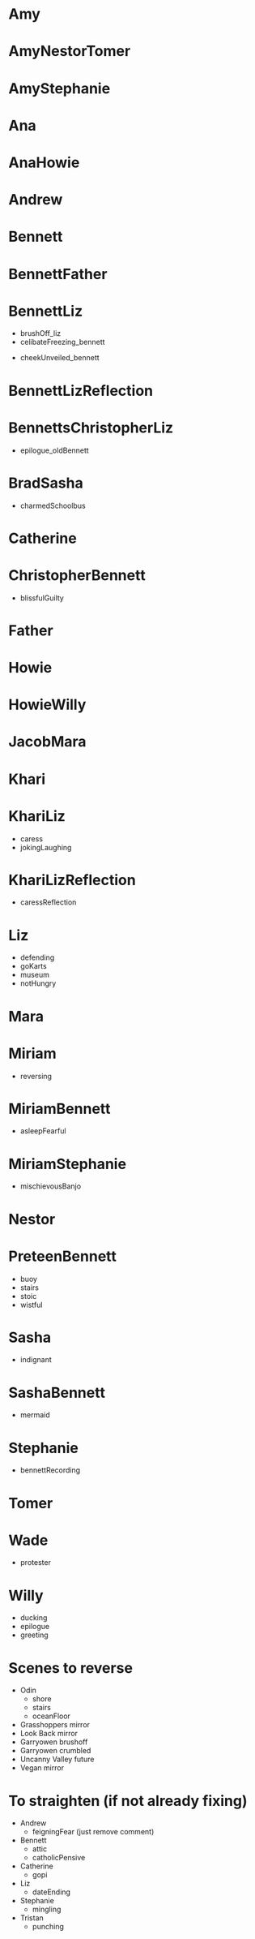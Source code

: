 # Amy
<!-- * protester -->
<!-- * smoker -->

# AmyNestorTomer
<!-- * officer -->

# AmyStephanie
<!-- * squeezing -->

# Ana
<!-- * eating -->
<!-- * smirking -->
<!-- * squatting -->
<!-- * walgreens -->

# AnaHowie
<!-- * cemetery -->

# Andrew
<!-- * feigningFear -->

# Bennett
<!-- * backstage -->
<!-- * breakupDejected -->
<!-- * couchReading -->
<!-- * cordRear -->
<!-- * future -->
<!-- * museum -->
<!-- * past -->
<!-- * pious -->
<!-- * rubiksCube -->
<!-- * solicitingOpinion -->
<!-- * waitingRoomAsleep -->

# BennettFather
<!-- * present_bennett -->

# BennettLiz
* brushOff_liz
* celibateFreezing_bennett
<!-- * celibateFreezing_liz -->
* cheekUnveiled_bennett
<!-- * gingerbreadPrison_liz -->
<!-- * pampas -->

# BennettLizReflection
<!-- * afterglowReflection -->

# BennettsChristopherLiz
* epilogue_oldBennett

# BradSasha
* charmedSchoolbus

# Catherine
<!-- * quipping -->

# ChristopherBennett
* blissfulGuilty

# Father
<!-- * past -->
<!-- * roaring -->

# Howie
<!-- * stationWagon -->
<!-- * steamTunnel -->

# HowieWilly
<!-- * gangbanger_howie -->

# JacobMara
<!-- * eating -->

# Khari
<!-- * doubleAlbert -->

# KhariLiz
* caress
* jokingLaughing

# KhariLizReflection
* caressReflection

# Liz
* defending
* goKarts
* museum
* notHungry

# Mara
<!-- * gopi -->

# Miriam
<!-- * infantCurious -->
<!-- * infantNursing -->
* reversing

# MiriamBennett
* asleepFearful

# MiriamStephanie
* mischievousBanjo

# Nestor
<!-- * greeting -->

# PreteenBennett
* buoy
* stairs
* stoic
* wistful

# Sasha
* indignant

# SashaBennett
* mermaid

# Stephanie
* bennettRecording

# Tomer
<!-- * abbeyRoad -->
<!-- * cemetery -->
<!-- * shaneBuying -->
<!-- * stationWagon -->
<!-- * steamTunnel -->

# Wade
<!-- * catholicGuy -->
<!-- * mingling -->
* protester
<!-- * watching -->

# Willy
* ducking
* epilogue
* greeting

# Scenes to reverse
* Odin
    * shore
    * stairs
    * oceanFloor
* Grasshoppers mirror
* Look Back mirror
* Garryowen brushoff
* Garryowen crumbled
* Uncanny Valley future
* Vegan mirror

# To straighten (if not already fixing)
* Andrew
    * feigningFear (just remove comment)
* Bennett
    * attic
    * catholicPensive
* Catherine
    * gopi
* Liz
    * dateEnding
* Stephanie
    * mingling
* Tristan
    * punching
